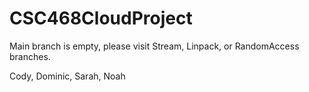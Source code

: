 # CSC468CloudProject
Main branch is empty, please visit Stream, Linpack, or RandomAccess branches.

Cody, Dominic, Sarah, Noah

